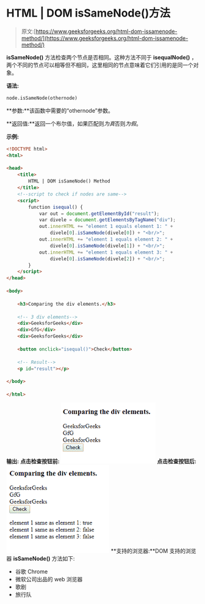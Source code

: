 # HTML | DOM isSameNode()方法

> 原文:[https://www.geeksforgeeks.org/html-dom-issamenode-method/](https://www.geeksforgeeks.org/html-dom-issamenode-method/)

**isSameNode()** 方法检查两个节点是否相同。这种方法不同于 **isequalNode()** ，两个不同的节点可以相等但不相同，这里相同的节点意味着它们引用的是同一个对象。

**语法:**

```html
node.isSameNode(othernode)

```

**参数:**该函数中需要的“othernode”参数。

**返回值:**返回一个布尔值，如果匹配则*为真*否则*为假*。

**示例:**

```html
<!DOCTYPE html>
<html>

<head>
    <title>
        HTML | DOM isSameNode() Method
    </title>
    <!--script to check if nodes are same-->
    <script>
        function isequal() {
            var out = document.getElementById("result");
            var divele = document.getElementsByTagName("div");
            out.innerHTML += "element 1 equals element 1: " +
                divele[0].isSameNode(divele[0]) + "<br/>";
            out.innerHTML += "element 1 equals element 2: " +
                divele[0].isSameNode(divele[1]) + "<br/>";
            out.innerHTML += "element 1 equals element 3: " +
                divele[0].isSameNode(divele[2]) + "<br/>";
        }
    </script>
</head>

<body>

    <h3>Comparing the div elements.</h3>

    <!-- 3 div elements-->
    <div>GeeksforGeeks</div>
    <div>GfG</div>
    <div>GeeksforGeeks</div>

    <button onclick="isequal()">Check</button>

    <!-- Result-->
    <p id="result"></p>

</body>

</html>
```

**输出:**
**点击检查按钮前:**
![](img/a0e256e3fe32286238dfb52e2043ef1a.png)
**点击检查按钮后:**
![](img/2d8ddf430ccbaedaa1b8b2bcde92d379.png)
**支持的浏览器:**DOM 支持的浏览器 **isSameNode()** 方法如下:

*   谷歌 Chrome
*   微软公司出品的 web 浏览器
*   歌剧
*   旅行队
